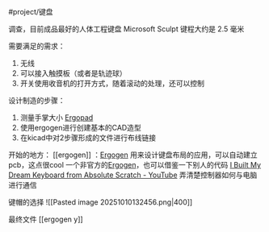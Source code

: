 #project/键盘

调查，目前成品最好的人体工程键盘
Microsoft Sculpt    键程大约是 2.5 毫米


需要满足的需求：
1. 无线
2. 可以接入触摸板（或者是轨迹球）
3. 开关使用收音机的打开方式，随着滚动的处理，还可以控制



设计制造的步骤：
1. 测量手掌大小   [Ergopad](https://pashutk.com/ergopad/)
2. 使用ergogen进行创建基本的CAD造型
3. 在kicad中对2步骤形成的文件进行布线链接


开始的地方：
[[ergogen]] ：[Ergogen](https://ergogen.xyz/) 用来设计键盘布局的应用，可以自动建立pcb，这点很cool
一个非官方的[Ergogen](https://ergogen.ceoloide.com/)，也可以借鉴一下别人的代码
[I Built My Dream Keyboard from Absolute Scratch - YouTube](https://www.youtube.com/watch?v=7UXsD7nSfDY) 弄清楚控制器如何与电脑进行通信


键帽的选择
![[Pasted image 20251010132456.png|400]]




最终文件
[[ergogen y]]



